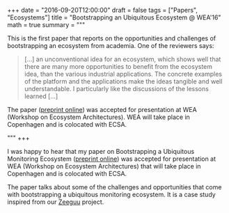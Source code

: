 +++
date = "2016-09-20T12:00:00"
draft = false
tags = ["Papers", "Ecosystems"]
title = "Bootstrapping an Ubiquitous Ecosystem @ WEA'16"
math = true
summary = """

This is the first paper that reports on the opportunities and challenges of bootstrapping an ecosystem from academia. One of the reviewers says:

>[...] an unconventional idea for an ecosystem, which shows well that there are many more opportunities to benefit from the ecosystem idea, than the various industrial applications. The concrete examples of the platform and the applications make the ideas tangible and well understandable. I particularly like the discussions of the lessons learned [...]

The paper ([preprint online](https://github.com/mircealungu/Bootstrapping_an_Ecosystem__WEA16/blob/master/preprint.pdf)) was accepted for presentation at WEA (Workshop on Ecosystem Architectures). WEA will take place in Copenhagen and is colocated with ECSA. 

"""
+++

I was happy to hear that my paper on Bootstrapping a Ubiquitous Monitoring Ecosystem ([preprint online](https://github.com/mircealungu/Bootstrapping_an_Ecosystem__WEA16/blob/master/preprint.pdf)) was accepted for presentation at WEA (Workshop on Ecosystem Architectures) that will take place in Copenhagen and is colocated with ECSA.

The paper talks about some of the challenges and 
opportunities that come with bootstrapping a 
ubiquitous monitoring ecosystem. It is a case 
study inspired from our [Zeeguu](https://zeeguu.unibe.ch) project.
